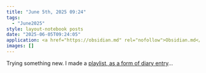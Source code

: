 ```yaml
---
title: "June 5th, 2025 09:24"
tags:
  - "June2025"
style: layout-notebook posts
date: "2025-06-05T09:24:05"
application: <a href="https://obsidian.md" rel="nofollow">Obsidian.md</a>
images: []
---
```

Trying something new. I made a [playlist, as a form of diary entry](/sounds/mellow-n-collie)... 